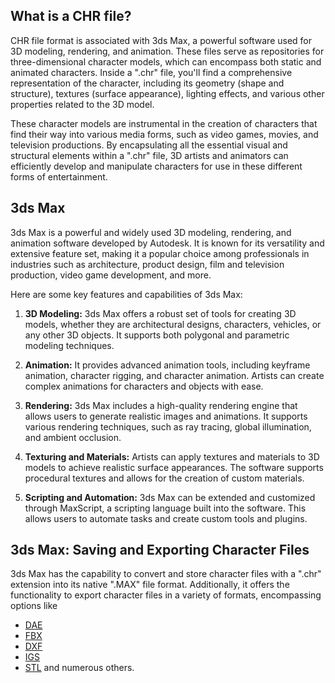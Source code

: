 ## What is a CHR file?

CHR file format is associated with 3ds Max, a powerful software used for 3D modeling, rendering, and animation. These files serve as repositories for three-dimensional character models, which can encompass both static and animated characters. Inside a ".chr" file, you'll find a comprehensive representation of the character, including its geometry (shape and structure), textures (surface appearance), lighting effects, and various other properties related to the 3D model.

These character models are instrumental in the creation of characters that find their way into various media forms, such as video games, movies, and television productions. By encapsulating all the essential visual and structural elements within a ".chr" file, 3D artists and animators can efficiently develop and manipulate characters for use in these different forms of entertainment.

## 3ds Max

3ds Max is a powerful and widely used 3D modeling, rendering, and animation software developed by Autodesk. It is known for its versatility and extensive feature set, making it a popular choice among professionals in industries such as architecture, product design, film and television production, video game development, and more.

Here are some key features and capabilities of 3ds Max:

1.  **3D Modeling:** 3ds Max offers a robust set of tools for creating 3D models, whether they are architectural designs, characters, vehicles, or any other 3D objects. It supports both polygonal and parametric modeling techniques.
    
2.  **Animation:** It provides advanced animation tools, including keyframe animation, character rigging, and character animation. Artists can create complex animations for characters and objects with ease.
    
3.  **Rendering:** 3ds Max includes a high-quality rendering engine that allows users to generate realistic images and animations. It supports various rendering techniques, such as ray tracing, global illumination, and ambient occlusion.
    
4.  **Texturing and Materials:** Artists can apply textures and materials to 3D models to achieve realistic surface appearances. The software supports procedural textures and allows for the creation of custom materials.
       
5.  **Scripting and Automation:** 3ds Max can be extended and customized through MaxScript, a scripting language built into the software. This allows users to automate tasks and create custom tools and plugins.

## 3ds Max: Saving and Exporting Character Files

3ds Max has the capability to convert and store character files with a ".chr" extension into its native ".MAX" file format. Additionally, it offers the functionality to export character files in a variety of formats, encompassing options like

- [DAE](/3d/dae/)
- [FBX](/3d/fbx/)
- [DXF](/cad/dxf/)
- [IGS](/cad/igs/)
- [STL](/cad/stl/) and numerous others.
